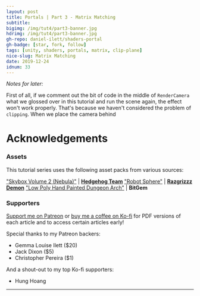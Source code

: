 ```yaml
---
layout: post
title: Portals | Part 3 - Matrix Matching
subtitle:
bigimg: /img/tut4/part3-banner.jpg
hdrimg: /img/tut4/part3-banner.jpg
gh-repo: daniel-ilett/shaders-portal
gh-badge: [star, fork, follow]
tags: [unity, shaders, portals, matrix, clip-plane]
nice-slug: Matrix Matching
date: 2019-12-24
idnum: 33
---
```


*Notes for later:*

First of all, if we comment out the bit of code in the middle of `RenderCamera` what we glossed over in this tutorial and run the scene again, the effect won't work properly. That's because we haven't considered the problem of `clipping`. When we place the camera behind 

# Acknowledgements

### Assets

This tutorial series uses the following asset packs from various sources:

["Skybox Volume 2 (Nebula)"](https://assetstore.unity.com/packages/2d/textures-materials/sky/skybox-volume-2-nebula-3392) | [**Hedgehog Team**](https://assetstore.unity.com/publishers/1351)
["Robot Sphere"](https://assetstore.unity.com/packages/3d/characters/robots/robot-sphere-136226) | [**Razgrizzz Demon**](https://assetstore.unity.com/publishers/27109)
["Low Poly Hand Painted Dungeon Arch"](https://sketchfab.com/3d-models/low-poly-hand-painted-dungeon-arch-0040f94c8efd43639d8010874e4fefb6) | **BitGem**

### Supporters

[Support me on Patreon](https://www.patreon.com/danielilett) or [buy me a coffee on Ko-fi](https://ko-fi.com/danielilett) for PDF versions of each article and to access certain articles early!

Special thanks to my Patreon backers:

- Gemma Louise Ilett ($20)
- Jack Dixon ($5)
- Christopher Pereira ($1)

And a shout-out to my top Ko-fi supporters:

- Hung Hoang

<hr/>
